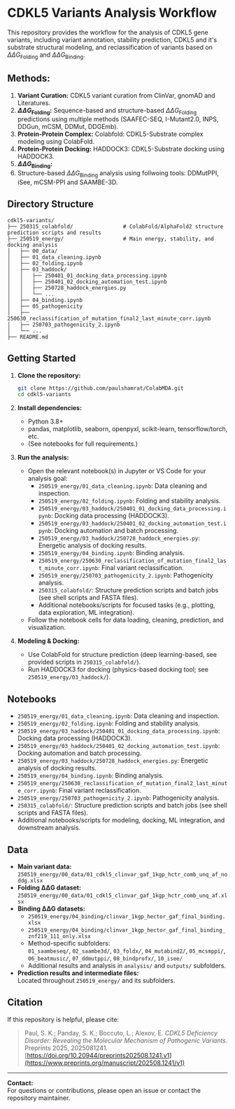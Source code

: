 
# CDKL5 Variants Analysis Workflow

This repository provides the workflow for the analysis of CDKL5 gene variants, including variant annotation, stability prediction, CDKL5 and it's substrate structural modeling, and reclassification of variants based on $\Delta\Delta G_{\text{Folding}}$ and $\Delta\Delta G_{\text{Binding}}$.

## Methods:

1. **Variant Curation:** CDKL5 variant curation from ClinVar, gnomAD and Literatures.
2. **$\Delta\Delta G_{\text{Folding}}$:** Sequence-based and structure-based $\Delta\Delta G_{\text{Folding}}$ predictions using multiple methods (SAAFEC-SEQ, I-Mutant2.0, INPS, DDGun, mCSM, DDMut, DDGEmb).
3. **Protein-Protein Complex:** Colabfold: CDKL5-Substrate complex modeling using ColabFold.
4. **Protein-Protein Docking:** HADDOCK3: CDKL5-Substrate docking using HADDOCK3.
5. **$\Delta\Delta G_{\text{Binding}}$:**  
6. Structure-based $\Delta\Delta G_{\text{Binding}}$ analysis using follwoing tools: DDMutPPI, iSee, mCSM-PPI and SAAMBE-3D.

## Directory Structure

```
cdkl5-variants/
├── 250315_colabfold/                # ColabFold/AlphaFold2 structure prediction scripts and results
├── 250519_energy/                   # Main energy, stability, and docking analysis
│   ├── 00_data/
│   ├── 01_data_cleaning.ipynb
│   ├── 02_folding.ipynb
│   ├── 03_haddock/
│   │   ├── 250401_01_docking_data_processing.ipynb
│   │   ├── 250401_02_docking_automation_test.ipynb
│   │   ├── 250728_haddock_energies.py
│   │   └── ...
│   ├── 04_binding.ipynb
│   ├── 05_pathogenicity
│   ├── 250630_reclassification_of_mutation_final2_last_minute_corr.ipynb
│   ├── 250703_pathogenicity_2.ipynb
│   └── ...
├── README.md
```

## Getting Started

1. **Clone the repository:**
   ```bash
   git clone https://github.com/paulshamrat/ColabMDA.git
   cd cdkl5-variants
   ```

2. **Install dependencies:**  
   - Python 3.8+  
   - pandas, matplotlib, seaborn, openpyxl, scikit-learn, tensorflow/torch, etc.  
   - (See notebooks for full requirements.)

3. **Run the analysis:**  
   - Open the relevant notebook(s) in Jupyter or VS Code for your analysis goal:
     - `250519_energy/01_data_cleaning.ipynb`: Data cleaning and inspection.
     - `250519_energy/02_folding.ipynb`: Folding and stability analysis.
     - `250519_energy/03_haddock/250401_01_docking_data_processing.ipynb`: Docking data processing (HADDOCK3).
     - `250519_energy/03_haddock/250401_02_docking_automation_test.ipynb`: Docking automation and batch processing.
     - `250519_energy/03_haddock/250728_haddock_energies.py`: Energetic analysis of docking results.
     - `250519_energy/04_binding.ipynb`: Binding analysis.
     - `250519_energy/250630_reclassification_of_mutation_final2_last_minute_corr.ipynb`: Final variant reclassification.
     - `250519_energy/250703_pathogenicity_2.ipynb`: Pathogenicity analysis.
     - `250315_colabfold/`: Structure prediction scripts and batch jobs (see shell scripts and FASTA files).
     - Additional notebooks/scripts for focused tasks (e.g., plotting, data exploration, ML integration).
   - Follow the notebook cells for data loading, cleaning, prediction, and visualization.


4. **Modeling & Docking:**  
   - Use ColabFold for structure prediction (deep learning-based, see provided scripts in `250315_colabfold/`).
   - Run HADDOCK3 for docking (physics-based docking tool; see `250519_energy/03_haddock/`).


## Notebooks

- `250519_energy/01_data_cleaning.ipynb`: Data cleaning and inspection.
- `250519_energy/02_folding.ipynb`: Folding and stability analysis.
- `250519_energy/03_haddock/250401_01_docking_data_processing.ipynb`: Docking data processing (HADDOCK3).
- `250519_energy/03_haddock/250401_02_docking_automation_test.ipynb`: Docking automation and batch processing.
- `250519_energy/03_haddock/250728_haddock_energies.py`: Energetic analysis of docking results.
- `250519_energy/04_binding.ipynb`: Binding analysis.
- `250519_energy/250630_reclassification_of_mutation_final2_last_minute_corr.ipynb`: Final variant reclassification.
- `250519_energy/250703_pathogenicity_2.ipynb`: Pathogenicity analysis.
- `250315_colabfold/`: Structure prediction scripts and batch jobs (see shell scripts and FASTA files).
- Additional notebooks/scripts for modeling, docking, ML integration, and downstream analysis.


## Data

- **Main variant data:**  
  `250519_energy/00_data/01_cdkl5_clinvar_gaf_1kgp_hctr_comb_unq_af_noddg.xlsx`
- **Folding ΔΔG dataset:**  
  `250519_energy/00_data/01_cdkl5_clinvar_gaf_1kgp_hctr_comb_unq_af.xlsx`
- **Binding ΔΔG datasets:**  
  - `250519_energy/04_binding/clinvar_1kgp_hector_gaf_final_binding.xlsx`  
  - `250519_energy/04_binding/clinvar_1kgp_hector_gaf_final_binding_znf219_111_only.xlsx`  
  - Method-specific subfolders:  
    `01_saambeseq/`, `02_saambe3d/`, `03_foldx/`, `04_mutabind2/`, `05_mcsmppi/`, `06_beatmusic/`, `07_ddmutppi/`, `08_bindprofx/`, `10_isee/`  
  - Additional results and analysis in `analysis/` and `outputs/` subfolders.
- **Prediction results and intermediate files:**  
  Located throughout `250519_energy/` and its subfolders.

## Citation

If this repository is helpful, please cite:  

> Paul, S. K.; Panday, S. K.; Boccuto, L.; Alexov, E. *CDKL5 Deficiency Disorder: Revealing the Molecular Mechanism of Pathogenic Variants*. Preprints 2025, 2025081241.  
> [https://doi.org/10.20944/preprints202508.1241.v1](https://www.preprints.org/manuscript/202508.1241/v1)
---

**Contact:**  
For questions or contributions, please open an issue or contact the repository maintainer.
